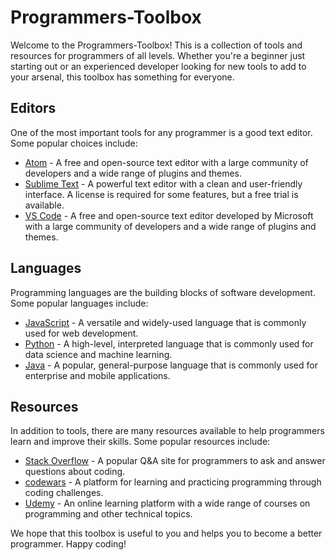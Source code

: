 # Programmers-Toolbox

Welcome to the Programmers-Toolbox! This is a collection of tools and resources for programmers of all levels. Whether you're a beginner just starting out or an experienced developer looking for new tools to add to your arsenal, this toolbox has something for everyone.

## Editors

One of the most important tools for any programmer is a good text editor. Some popular choices include:

- [Atom](https://atom.io/) - A free and open-source text editor with a large community of developers and a wide range of plugins and themes.
- [Sublime Text](https://www.sublimetext.com/) - A powerful text editor with a clean and user-friendly interface. A license is required for some features, but a free trial is available.
- [VS Code](https://code.visualstudio.com/) - A free and open-source text editor developed by Microsoft with a large community of developers and a wide range of plugins and themes.

## Languages

Programming languages are the building blocks of software development. Some popular languages include:

- [JavaScript](https://www.javascript.com/) - A versatile and widely-used language that is commonly used for web development.
- [Python](https://www.python.org/) - A high-level, interpreted language that is commonly used for data science and machine learning.
- [Java](https://www.java.com/) - A popular, general-purpose language that is commonly used for enterprise and mobile applications.

## Resources

In addition to tools, there are many resources available to help programmers learn and improve their skills. Some popular resources include:

- [Stack Overflow](https://stackoverflow.com/) - A popular Q&A site for programmers to ask and answer questions about coding.
- [codewars](https://www.codewars.com/) - A platform for learning and practicing programming through coding challenges.
- [Udemy](https://www.udemy.com/) - An online learning platform with a wide range of courses on programming and other technical topics.

We hope that this toolbox is useful to you and helps you to become a better programmer. Happy coding!
